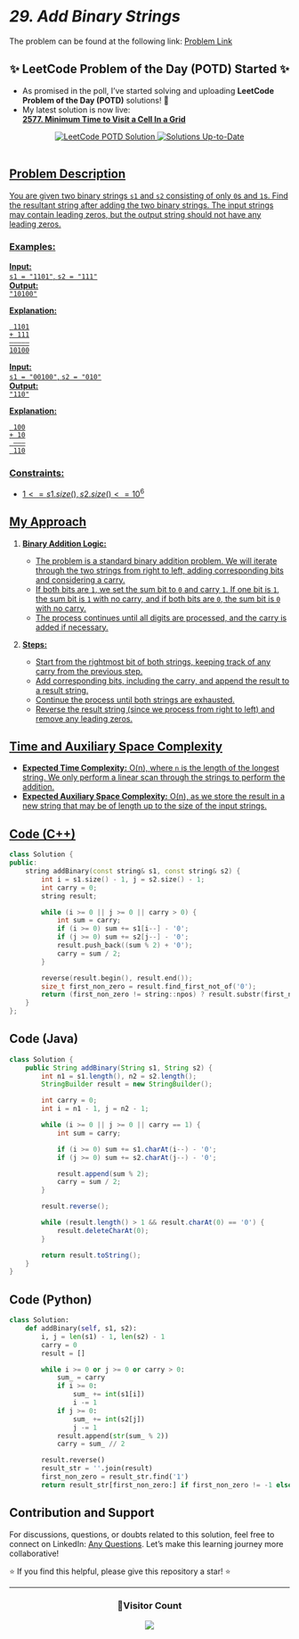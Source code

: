 # _29. Add Binary Strings_

The problem can be found at the following link: [Problem Link](https://www.geeksforgeeks.org/problems/add-binary-strings3805/1)

<div align="center">
  <h2>✨ LeetCode Problem of the Day (POTD) Started ✨</h2>
</div>

- As promised in the poll, I’ve started solving and uploading **LeetCode Problem of the Day (POTD)** solutions! 🎯
- My latest solution is now live:  
  **[2577. Minimum Time to Visit a Cell In a Grid](https://github.com/Hunterdii/Leetcode-POTD/blob/main/November%202024%20Leetcode%20Solution/2577.Minimum%20Time%20to%20Visit%20a%20Cell%20In%20a%20Grid.md)**

<div align="center">
  <a href="https://github.com/Hunterdii/Leetcode-POTD/blob/main/November%202024%20Leetcode%20Solution/2577.Minimum%20Time%20to%20Visit%20a%20Cell%20In%20a%20Grid.md">
    <img src="https://img.shields.io/badge/LeetCode%20POTD-Solution%20Live-brightgreen?style=for-the-badge&logo=leetcode" alt="LeetCode POTD Solution" />
  </a>
  <a href="https://github.com/Hunterdii/Leetcode-POTD/blob/main/November%202024%20Leetcode%20Solution/2577.Minimum%20Time%20to%20Visit%20a%20Cell%20In%20a%20Grid.md">
  <img src="https://img.shields.io/badge/Solutions-Up%20to%20Date-blue?style=for-the-badge" alt="Solutions Up-to-Date" />
</div>

<br/>

## Problem Description

You are given two binary strings `s1` and `s2` consisting of only `0`s and `1`s. Find the resultant string after adding the two binary strings. The input strings may contain leading zeros, but the output string should not have any leading zeros.

### Examples:

**Input:**  
`s1 = "1101"`, `s2 = "111"`  
**Output:**  
`"10100"`

**Explanation:**

```
 1101
+ 111
—————
10100
```

**Input:**  
`s1 = "00100"`, `s2 = "010"`  
**Output:**  
`"110"`

**Explanation:**

```
 100
+ 10
 ———
 110
```

### Constraints:

- $`1 <= s1.size(), s2.size() <= 10^6`$

## My Approach

1. **Binary Addition Logic:**

   - The problem is a standard binary addition problem. We will iterate through the two strings from right to left, adding corresponding bits and considering a carry.
   - If both bits are `1`, we set the sum bit to `0` and carry `1`. If one bit is `1`, the sum bit is `1` with no carry, and if both bits are `0`, the sum bit is `0` with no carry.
   - The process continues until all digits are processed, and the carry is added if necessary.

2. **Steps:**
   - Start from the rightmost bit of both strings, keeping track of any carry from the previous step.
   - Add corresponding bits, including the carry, and append the result to a result string.
   - Continue the process until both strings are exhausted.
   - Reverse the result string (since we process from right to left) and remove any leading zeros.

## Time and Auxiliary Space Complexity

- **Expected Time Complexity:** O(n), where `n` is the length of the longest string. We only perform a linear scan through the strings to perform the addition.
- **Expected Auxiliary Space Complexity:** O(n), as we store the result in a new string that may be of length up to the size of the input strings.

## Code (C++)

```cpp
class Solution {
public:
    string addBinary(const string& s1, const string& s2) {
        int i = s1.size() - 1, j = s2.size() - 1;
        int carry = 0;
        string result;

        while (i >= 0 || j >= 0 || carry > 0) {
            int sum = carry;
            if (i >= 0) sum += s1[i--] - '0';
            if (j >= 0) sum += s2[j--] - '0';
            result.push_back((sum % 2) + '0');
            carry = sum / 2;
        }

        reverse(result.begin(), result.end());
        size_t first_non_zero = result.find_first_not_of('0');
        return (first_non_zero != string::npos) ? result.substr(first_non_zero) : "0";
    }
};
```

## Code (Java)

```java
class Solution {
    public String addBinary(String s1, String s2) {
        int n1 = s1.length(), n2 = s2.length();
        StringBuilder result = new StringBuilder();

        int carry = 0;
        int i = n1 - 1, j = n2 - 1;

        while (i >= 0 || j >= 0 || carry == 1) {
            int sum = carry;

            if (i >= 0) sum += s1.charAt(i--) - '0';
            if (j >= 0) sum += s2.charAt(j--) - '0';

            result.append(sum % 2);
            carry = sum / 2;
        }

        result.reverse();

        while (result.length() > 1 && result.charAt(0) == '0') {
            result.deleteCharAt(0);
        }

        return result.toString();
    }
}
```

## Code (Python)

```python
class Solution:
    def addBinary(self, s1, s2):
        i, j = len(s1) - 1, len(s2) - 1
        carry = 0
        result = []

        while i >= 0 or j >= 0 or carry > 0:
            sum_ = carry
            if i >= 0:
                sum_ += int(s1[i])
                i -= 1
            if j >= 0:
                sum_ += int(s2[j])
                j -= 1
            result.append(str(sum_ % 2))
            carry = sum_ // 2

        result.reverse()
        result_str = ''.join(result)
        first_non_zero = result_str.find('1')
        return result_str[first_non_zero:] if first_non_zero != -1 else "0"
```

## Contribution and Support

For discussions, questions, or doubts related to this solution, feel free to connect on LinkedIn: [Any Questions](https://www.linkedin.com/in/patel-hetkumar-sandipbhai-8b110525a/). Let’s make this learning journey more collaborative!

⭐ If you find this helpful, please give this repository a star! ⭐

---

<div align="center">
  <h3><b>📍Visitor Count</b></h3>
</div>

<p align="center">
  <img src="https://profile-counter.glitch.me/Hunterdii/count.svg" />
</p>
